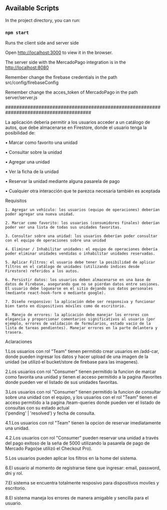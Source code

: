 ## Available Scripts

In the project directory, you can run:

### `npm start`

Runs the client side and server side

Open [http://localhost:3000](http://localhost:3000) to view it in the browser.

The server side with the MercadoPago integration is in the [http://localhost:8080](http://localhost:8080)

Remember change the firebase credentials in the path src/config/firebaseConfig

Remember change the acces_token of MercadoPago in the path server/server.js



#######################################################################################

La aplicación debería permitir a los usuarios acceder a un catálogo de autos, que debe almacenarse en Firestore, donde el usuario tenga la posibilidad de:

• Marcar como favorito una unidad

• Consultar sobre la unidad

• Agregar una unidad

• Ver la ficha de la unidad

• Reservar la unidad mediante alguna pasarela de pago

• Cualquier otra interacción que te parezca necesaria también es aceptada


Requisitos

    1. Agregar un vehículo: los usuarios (equipo de operaciones) deberían poder agregar una nueva unidad.
    
    2. Marcar como favorito: los usuarios (consumidores finales) deberían poder ver una lista de todas sus unidades favoritas.
    
    3. Consultar sobre una unidad: los usuarios deberían poder consultar con el equipo de operaciones sobre una unidad
    
    4. Eliminar / Inhabilitar unidades: el equipo de operaciones debería poder eliminar unidades vendidas o inhabilitar unidades reservadas.
    
    5. Aplicar Filtros: el usuario debe tener la posibilidad de aplicar filtros en el catálogo de unidades (utilizando índices desde Firestore) referidos a los autos.
    
    6. Persistir datos: los usuarios deben almacenarse en una base de datos de Firebase, asegurando que no se pierdan datos entre sesiones. El usuario debe loguearse en el sitio dejando sus datos personales (mediante react-hook-form o mediante google).
    
    7. Diseño responsivo: la aplicación debe ser responsiva y funcionar bien tanto en dispositivos móviles como de escritorio.

    8. Manejo de errores: la aplicación debe manejar los errores con elegancia y proporcionar comentarios significativos al usuario (por ejemplo, errores de validación de formularios, estado vacío de la lista de tareas pendientes). Manejar errores en la parte delantera y trasera.


Aclaraciones

   1.Los usuarios con rol "Team" tienen permitido crear usuarios en /add-car, donde pueden ingresar los datos y hacer upload de una imagen de la unidad (se utilizó el bucket/store de firebase para las imagenes).
   
   2.Los usuarios con rol "Consumer" tienen permitido la funcion de marcar como favorita una unidad y tienen el acceso permitido a la pagina /favorites donde pueden ver el listado de sus unidades favoritas.
   
   3.Los usuarios con rol "Consumer" tienen permitido la funcion de consultar sobre una unidad con el equipo, y los usuarios con el rol "Team" tienen el acceso permitido a la pagina /team-queries donde pueden ver el listado de consultas con su estado actual     
   ('pending' | 'resolved') y fecha de consulta.
   
   4.1.Los usuarios con rol "Team" tienen la opcion de reservar imediatamente una unidad.
   
   4.2.Los usuarios con rol "Consumer" pueden reservar una unidad a través del pago exitoso de la seña de 5000 utilizando la pasarela de pago de Mercado Pago(se utilizó el Checkout Pro).
   
   5.Los usuarios pueden aplicar los filtros en la home del sistema.

   6.El usuario al momento de registrarse tiene que ingresar: email, password, dni y rol.
   
   7.El sistema se encuentra totalmente resposivo para dispositivos moviles y escritorio.
   
   8.El sistema maneja los errores de manera amigable y sencilla para el usuario.
   
